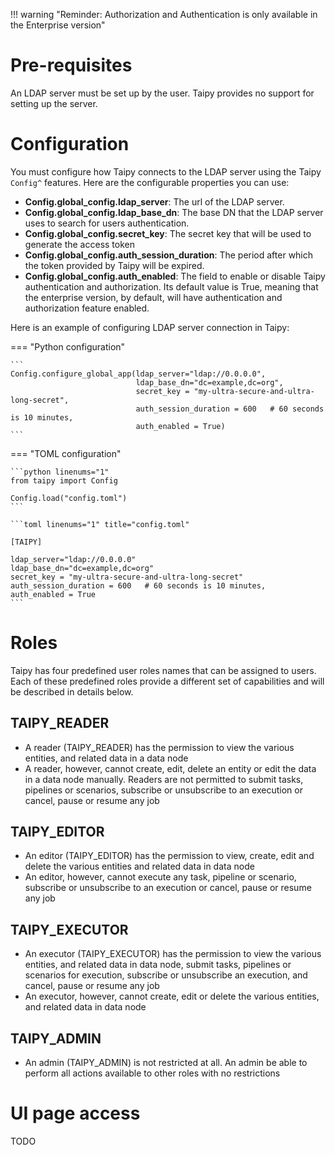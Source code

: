 !!! warning "Reminder: Authorization and Authentication is only available in the Enterprise version"

# Pre-requisites

An LDAP server must be set up by the user. Taipy provides no support for setting up the server.

# Configuration

You must configure how Taipy connects to the LDAP server using the Taipy `Config^` features. Here are the configurable properties you can use:

- **Config.global_config.ldap_server**: The url of the LDAP server.
- **Config.global_config.ldap_base_dn**: The base DN that the LDAP server uses to search for users authentication.
- **Config.global_config.secret_key**: The secret key that will be used to generate the access token
- **Config.global_config.auth_session_duration**: The period after which the token provided by Taipy will be expired.
- **Config.global_config.auth_enabled**: The field to enable or disable Taipy authentication and authorization. Its default value is True, meaning that the enterprise version, by default, will have authentication and authorization feature enabled.

Here is an example of configuring LDAP server connection in Taipy:


=== "Python configuration"

    ```
    Config.configure_global_app(ldap_server="ldap://0.0.0.0",
                                ldap_base_dn="dc=example,dc=org",
                                secret_key = "my-ultra-secure-and-ultra-long-secret",
                                auth_session_duration = 600   # 60 seconds is 10 minutes,
                                auth_enabled = True)
    ```

=== "TOML configuration"

    ```python linenums="1"
    from taipy import Config

    Config.load("config.toml")
    ```

    ```toml linenums="1" title="config.toml"

    [TAIPY]

    ldap_server="ldap://0.0.0.0"
    ldap_base_dn="dc=example,dc=org"
    secret_key = "my-ultra-secure-and-ultra-long-secret"
    auth_session_duration = 600   # 60 seconds is 10 minutes,
    auth_enabled = True
    ```

# Roles

Taipy has four predefined user roles names that can be assigned to users. Each of these predefined roles provide a different set of capabilities and will be described in details below.

## TAIPY_READER

- A reader (TAIPY_READER) has the permission to view the various entities, and related data in a data node
- A reader, however, cannot create, edit, delete an entity or edit the data in a data node manually. Readers are not permitted to submit tasks, pipelines or scenarios, subscribe or unsubscribe to an execution or cancel, pause or resume any job

## TAIPY_EDITOR

- An editor (TAIPY_EDITOR) has the permission to view, create, edit and delete the various entities and related data in data node
- An editor, however, cannot execute any task, pipeline or scenario, subscribe or unsubscribe to an execution or cancel, pause or resume any job

## TAIPY_EXECUTOR

- An executor (TAIPY_EXECUTOR) has the permission to view the various entities, and related data in data node, submit tasks, pipelines or scenarios for execution, subscribe or unsubscribe an execution, and cancel, pause or resume any job
- An executor, however, cannot create, edit or delete the various entities, and related data in data node

## TAIPY_ADMIN

- An admin (TAIPY_ADMIN) is not restricted at all. An admin be able to perform all actions available to other roles with no restrictions


# UI page access

TODO
